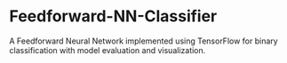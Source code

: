 # Feedforward-NN-Classifier
A Feedforward Neural Network implemented using TensorFlow for binary classification with model evaluation and visualization.

